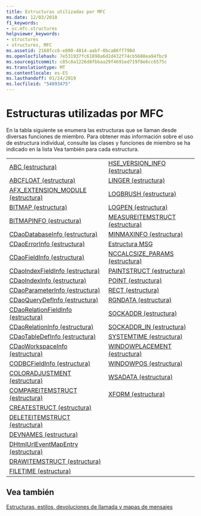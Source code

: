 ```yaml
---
title: Estructuras utilizadas por MFC
ms.date: 12/03/2018
f1_keywords:
- vc.mfc.structures
helpviewer_keywords:
- structures
- structures, MFC
ms.assetid: 2168fcc6-e800-4814-aabf-0bca86ff790d
ms.openlocfilehash: 7e531937fc61898a6d2d432f74cb5608ea94fbc9
ms.sourcegitcommit: c85c8a1226d8fbbaa29f4691ed719f8e6cc6575c
ms.translationtype: MT
ms.contentlocale: es-ES
ms.lasthandoff: 01/24/2019
ms.locfileid: "54893475"
---
```

# <a name="structures-used-by-mfc"></a>Estructuras utilizadas por MFC

En la tabla siguiente se enumera las estructuras que se llaman desde diversas funciones de miembro. Para obtener más información sobre el uso de estructura individual, consulte las clases y funciones de miembro se ha indicado en la lista Vea también para cada estructura.

|||
|-|-|
|[ABC (estructura)](/windows/desktop/api/wingdi/ns-wingdi-_abc)|[HSE_VERSION_INFO (estructura)](../../mfc/reference/hse-version-info-structure.md)|
|[ABCFLOAT (estructura)](/windows/desktop/api/wingdi/ns-wingdi-_abcfloat)|[LINGER (estructura)](/windows/desktop/api/winsock/ns-winsock-linger)|
|[AFX_EXTENSION_MODULE (estructura)](../../mfc/reference/afx-extension-module-structure.md)|[LOGBRUSH (estructura)](/windows/desktop/api/wingdi/ns-wingdi-taglogbrush)|
|[BITMAP (estructura)](/windows/desktop/api/wingdi/ns-wingdi-tagbitmap)|[LOGPEN (estructura)](/windows/desktop/api/Wingdi/ns-wingdi-taglogpen)|
|[BITMAPINFO (estructura)](/windows/desktop/api/wingdi/ns-wingdi-tagbitmapinfo)|[MEASUREITEMSTRUCT (estructura)](/windows/desktop/api/winuser/ns-winuser-tagmeasureitemstruct)|
|[CDaoDatabaseInfo (estructura)](../../mfc/reference/cdaodatabaseinfo-structure.md)|[MINMAXINFO (estructura)](/windows/desktop/api/winuser/ns-winuser-tagminmaxinfo)|
|[CDaoErrorInfo (estructura)](../../mfc/reference/cdaoerrorinfo-structure.md)|[Estructura MSG](/windows/desktop/api/winuser/ns-winuser-tagmsg)|
|[CDaoFieldInfo (estructura)](../../mfc/reference/cdaofieldinfo-structure.md)|[NCCALCSIZE_PARAMS (estructura)](/windows/desktop/api/winuser/ns-winuser-tagnccalcsize_params)|
|[CDaoIndexFieldInfo (estructura)](../../mfc/reference/cdaoindexfieldinfo-structure.md)|[PAINTSTRUCT (estructura)](/windows/desktop/api/winuser/ns-winuser-tagpaintstruct)|
|[CDaoIndexInfo (estructura)](../../mfc/reference/cdaoindexinfo-structure.md)|[POINT (estructura)](/windows/desktop/api/windef/ns-windef-tagpoint)|
|[CDaoParameterInfo (estructura)](../../mfc/reference/cdaoparameterinfo-structure.md)|[RECT (estructura)](/windows/desktop/api/windef/ns-windef-tagrect)|
|[CDaoQueryDefInfo (estructura)](../../mfc/reference/cdaoquerydefinfo-structure.md)|[RGNDATA (estructura)](/windows/desktop/api/wingdi/ns-wingdi-_rgndata)|
|[CDaoRelationFieldInfo (estructura)](../../mfc/reference/cdaorelationfieldinfo-structure.md)|[SOCKADDR (estructura)](/windows/desktop/winsock/sockaddr-2)|
|[CDaoRelationInfo (estructura)](../../mfc/reference/cdaorelationinfo-structure.md)|[SOCKADDR_IN (estructura)](/windows/desktop/winsock/sockaddr-2)|
|[CDaoTableDefInfo (estructura)](../../mfc/reference/cdaotabledefinfo-structure.md)|[SYSTEMTIME (estructura)](/windows/desktop/api/minwinbase/ns-minwinbase-systemtime)
|[CDaoWorkspaceInfo (estructura)](../../mfc/reference/cdaoworkspaceinfo-structure.md)|[WINDOWPLACEMENT (estructura)](/windows/desktop/api/winuser/ns-winuser-tagwindowplacement)|
|[CODBCFieldInfo (estructura)](../../mfc/reference/codbcfieldinfo-structure.md)|[WINDOWPOS (estructura)](/windows/desktop/api/winuser/ns-winuser-tagwindowpos)
|[COLORADJUSTMENT (estructura)](/windows/desktop/api/wingdi/ns-wingdi-tagcoloradjustment)|[WSADATA (estructura)](/windows/desktop/api/winsock2/ns-winsock2-wsadata)|
|[COMPAREITEMSTRUCT (estructura)](/windows/desktop/api/winuser/ns-winuser-tagcompareitemstruct)|[XFORM (estructura)](/windows/desktop/api/wingdi/ns-wingdi-tagxform)|
|[CREATESTRUCT (estructura)](/windows/desktop/api/winuser/ns-winuser-tagcreatestructa)||
|[DELETEITEMSTRUCT (estructura)](/windows/desktop/api/winuser/ns-winuser-tagdeleteitemstruct)||
|[DEVNAMES (estructura)](/windows/desktop/api/commdlg/ns-commdlg-tagdevnames)||
|[DHtmlUrlEventMapEntry (estructura)](../../mfc/reference/dhtmlurleventmapentry-structure.md)||
|[DRAWITEMSTRUCT (estructura)](/windows/desktop/api/winuser/ns-winuser-tagdrawitemstruct)||
|[FILETIME (estructura)](/windows/desktop/api/minwinbase/ns-minwinbase-filetime)||

## <a name="see-also"></a>Vea también

[Estructuras, estilos, devoluciones de llamada y mapas de mensajes](../../mfc/reference/structures-styles-callbacks-and-message-maps.md)

